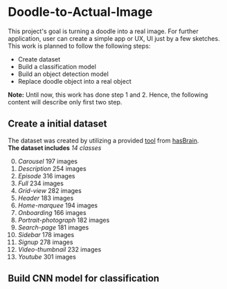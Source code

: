 # Doodle-to-Actual-Image
This project's goal is turning a doodle into a real image. For further application, user can create a simple app or UX, UI just by a few sketches. This work is planned to follow the following steps:
- Create dataset 
- Build a classification model 
- Build an object detection model
- Replace doodle object into a real object

**Note:** Until now, this work has done step 1 and 2. Hence, the following content will describe only first two step. 

## Create a initial dataset 
The dataset was created by utilizing a provided [tool](http://draw.hasbrain.com/) from [hasBrain](http://www.hasbrain.com/). <br>
**The dataset includes** *14 classes*

0. *Carousel* 197 images
1. *Description* 254 images
2. *Episode* 316 images
3. *Full* 234 images
4. *Grid-view* 282 images
5. *Header* 183 images
6. *Home-marquee* 194 images
7. *Onboarding* 166 images
8. *Portrait-photograph* 182 images
9. *Search-page* 181 images
10. *Sidebar* 178 images
11. *Signup* 278 images
12. *Video-thumbnail* 232 images
13. *Youtube* 301 images

## Build CNN model for classification 

